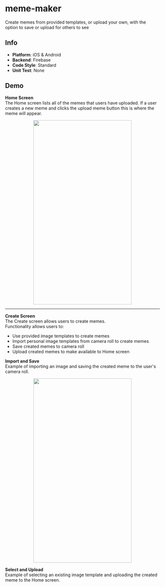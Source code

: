 # meme-maker
Create memes from provided templates, or upload your own, with the option to save or upload for others to see

Info
---
* **Platform**: iOS & Android
* **Backend**: Firebase
* **Code Style**: Standard
* **Unit Test**: None

Demo
---
**Home Screen** <br /> 
The Home screen lists all of the memes that users have uploaded. If a user creates a new meme and clicks the upload meme button
this is where the meme will appear.

<p align="center">
  <img src="https://github.com/wbrown22/meme-maker/blob/master/demo/HomeScreen.gif" width="320px" height="600px" />
</p>

---
**Create Screen** <br /> 
The Create screen allows users to create memes. <br /> 
Functionality allows users to: <br /> 
* Use provided image templates to create memes
* Import personal image templates from camera roll to create memes
* Save created memes to camera roll
* Upload created memes to make available to Home screen<br /> 

**Import and Save** <br /> 
  Example of importing an image and saving the created meme to the user's camera roll. <br /> 
  
  <p align="center">
    <img src="https://github.com/wbrown22/meme-maker/blob/master/demo/ImportAndSave.gif" width="320px" height="600px" /> 
  </p>
 
 **Select and Upload** <br /> 
 Example of selecting an existing image template and uploading the created meme to the Home screen. <br /> 
 
 


